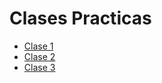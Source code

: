 # Clases Practicas

* [Clase 1](/clases/clase1)
* [Clase 2](/clases/clase2)
* [Clase 3](/clases/clase3)
